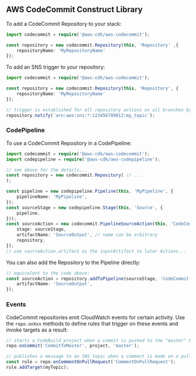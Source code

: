 ## AWS CodeCommit Construct Library

To add a CodeCommit Repository to your stack:

```ts
import codecommit = require('@aws-cdk/aws-codecommit');

const repository = new codecommit.Repository(this, 'Repository' ,{
    repositoryName: 'MyRepositoryName'
});
```

To add an SNS trigger to your repository:

```ts
import codecommit = require('@aws-cdk/aws-codecommit');

const repository = new codecommit.Repository(this, 'Repository', {
    repositoryName: 'MyRepositoryName'
});

// trigger is established for all repository actions on all branches by default.
repository.notify('arn:aws:sns:*:123456789012:my_topic');
```

### CodePipeline

To use a CodeCommit Repository in a CodePipeline:

```ts
import codecommit = require('@aws-cdk/aws-codecommit');
import codepipeline = require('@aws-cdk/aws-codepipeline');

// see above for the details...
const repository = new codecommit.Repository( // ...
);

const pipeline = new codepipeline.Pipeline(this, 'MyPipeline', {
    pipelineName: 'MyPipeline',
});
const sourceStage = new codepipeline.Stage(this, 'Source', {
    pipeline,
}));
const sourceAction = new codecommit.PipelineSourceAction(this, 'CodeCommit', {
    stage: sourceStage,
    artifactName: 'SourceOutput', // name can be arbitrary
    repository,
});
// use sourceAction.artifact as the inputArtifact to later Actions...
```

You can also add the Repository to the Pipeline directly:

```ts
// equivalent to the code above:
const sourceAction = repository.addToPipeline(sourceStage, 'CodeCommit', {
    artifactName: 'SourceOutput',
});
```

### Events

CodeCommit repositories emit CloudWatch events for certain activity.
Use the `repo.onXxx` methods to define rules that trigger on these events
and invoke targets as a result:

```ts
// starts a CodeBuild project when a commit is pushed to the "master" branch of the repo
repo.onCommit('CommitToMaster', project, 'master');

// publishes a message to an SNS topic when a comment is made on a pull request
const rule = repo.onCommentOnPullRequest('CommentOnPullRequest');
rule.addTarget(myTopic);
```
